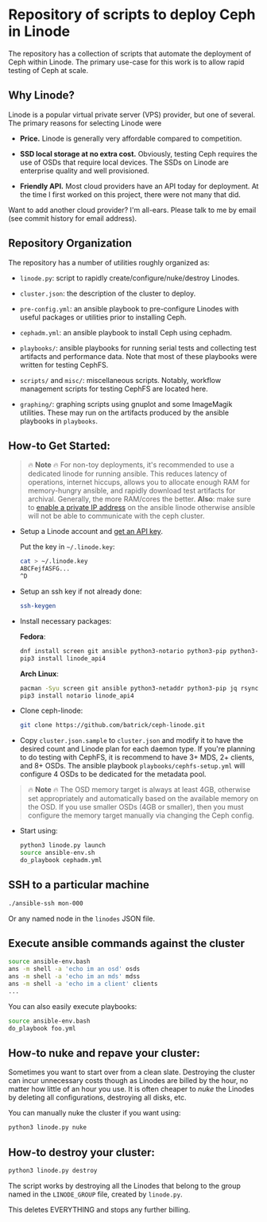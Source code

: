 # Repository of scripts to deploy Ceph in Linode

The repository has a collection of scripts that automate the deployment of Ceph
within Linode. The primary use-case for this work is to allow rapid testing of
Ceph at scale.

## Why Linode?

Linode is a popular virtual private server (VPS) provider, but one of several. The primary reasons for selecting Linode were

* **Price.** Linode is generally very affordable compared to competition.

* **SSD local storage at no extra cost.** Obviously, testing Ceph requires the use of OSDs that require local devices. The SSDs on Linode are enterprise quality and well provisioned.

* **Friendly API.** Most cloud providers have an API today for deployment. At the time I first worked on this project, there were not many that did.

Want to add another cloud provider? I'm all-ears. Please talk to me by email
(see commit history for email address).

## Repository Organization

The repository has a number of utilities roughly organized as:

* `linode.py`: script to rapidly create/configure/nuke/destroy Linodes.

* `cluster.json`: the description of the cluster to deploy.

* `pre-config.yml`: an ansible playbook to pre-configure Linodes with useful
   packages or utilities prior to installing Ceph.

* `cephadm.yml`: an ansible playbook to install Ceph using cephadm.

* `playbooks/`: ansible playbooks for running serial tests and collecting test
  artifacts and performance data. Note that most of these playbooks were
  written for testing CephFS.

* `scripts/` and `misc/`: miscellaneous scripts. Notably, workflow management
  scripts for testing CephFS are located here.

* `graphing/`: graphing scripts using gnuplot and some ImageMagik utilities.
  These may run on the artifacts produced by the ansible playbooks in
  `playbooks`.


## How-to Get Started:

> :fire: **Note** :fire: For non-toy deployments, it's recommended to use a
> dedicated linode for running ansible. This reduces latency of
> operations, internet hiccups, allows you to allocate enough RAM for
> memory-hungry ansible, and rapidly download test artifacts for archival.
> Generally, the more RAM/cores the better. **Also**: make sure to [enable a
> private IP
> address](https://www.linode.com/docs/platform/manager/remote-access/#adding-private-ip-addresses)
> on the ansible linode otherwise ansible will not be able to communicate with
> the ceph cluster.

* Setup a Linode account and [get an API key](https://www.linode.com/docs/platform/api/api-key).

  Put the key in `~/.linode.key`:

  ```bash
  cat > ~/.linode.key
  ABCFejfASFG...
  ^D
  ```

* Setup an ssh key if not already done:

  ```bash
  ssh-keygen
  ```

* Install necessary packages:

  **Fedora**:

    ```bash
    dnf install screen git ansible python3-notario python3-pip python3-netaddr jq rsync htop wget
    pip3 install linode_api4
    ```

  **Arch Linux**:

    ```bash
    pacman -Syu screen git ansible python3-netaddr python3-pip jq rsync htop wget
    pip3 install notario linode_api4
    ```

* Clone ceph-linode:

  ```bash
  git clone https://github.com/batrick/ceph-linode.git
  ```

* Copy `cluster.json.sample` to `cluster.json` and modify it to have the desired
  count and Linode plan for each daemon type. If you're planning to do testing
  with CephFS, it is recommend to have 3+ MDS, 2+ clients, and 8+ OSDs. The
  ansible playbook `playbooks/cephfs-setup.yml` will configure 4 OSDs to be
  dedicated for the metadata pool.

> :fire: **Note** :fire: The OSD memory target is always at least 4GB, otherwise set appropriately and automatically based on the available memory on the OSD. If you use smaller OSDs (4GB or smaller), then you must configure the memory target manually via changing the Ceph config.

* Start using:

    ```bash
    python3 linode.py launch
    source ansible-env.sh
    do_playbook cephadm.yml
    ```

## SSH to a particular machine

```bash
./ansible-ssh mon-000
```

Or any named node in the `linodes` JSON file.

## Execute ansible commands against the cluster

```bash
source ansible-env.bash
ans -m shell -a 'echo im an osd' osds
ans -m shell -a 'echo im an mds' mdss
ans -m shell -a 'echo im a client' clients
...
```

You can also easily execute playbooks:

```bash
source ansible-env.bash
do_playbook foo.yml
```

## How-to nuke and repave your cluster:

Sometimes you want to start over from a clean slate. Destroying the cluster can
incur unnecessary costs though as Linodes are billed by the hour, no matter how
little of an hour you use. It is often cheaper to *nuke* the Linodes by
deleting all configurations, destroying all disks, etc.

You can manually nuke the cluster if you want using:

```bash
python3 linode.py nuke
```

## How-to destroy your cluster:

```bash
python3 linode.py destroy
```

The script works by destroying all the Linodes that belong to the group named
in the `LINODE_GROUP` file, created by `linode.py`.

This deletes EVERYTHING and stops any further billing.
